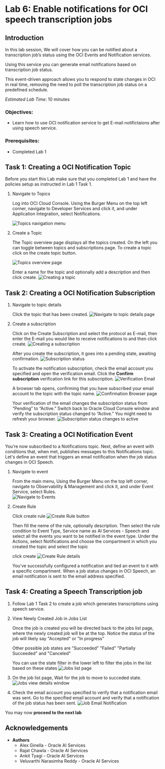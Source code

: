 # Lab 6: Enable notifications for OCI speech transcription jobs

## Introduction

In this lab session, We will cover how you can be notified about a transcription job’s status using the OCI Events and Notification services.

Using this service you can generate email notifications based on transcription job status. 

This event-driven approach allows you to respond to state changes in OCI in real time, removing the need to poll the transcription job status on a predefined schedule.


*Estimated Lab Time*: 10 minutes

### Objectives:

* Learn how to use OCI notification service to get E-mail notifictaions after using speech service.

### Prerequisites:

* Completed Lab 1


## Task 1: Creating a OCI Notification Topic

Before you start this Lab make sure that you completed Lab 1 and have the policies setup as instructed in Lab 1 Task 1.

1. Navigate to Topics

    Log into OCI Cloud Console. Using the Burger Menu on the top left corner, navigate to Developer Services and click it, and under Application Integration, select Notifications.

    ![Topics navigation menu](./images/navigate-to-topics.png " ")

2. Create a Topic

    The Topic overview page displays all the topics created. On the left you can toggle between topics and subscriptions page. To create a topic click on the create topic button. 

    ![Topics overview page](./images/topics-overview.png " ")

    Enter a name for the topic and optionally add a description and then click create.
    ![Creating a topic](./images/create-topic.png " ")

## Task 2: Creating a OCI Notification Subscription

1. Navigate to topic details

    Click the topic that has been created.
    ![Navigate to topic details page](./images/topic-details.png " ")

2. Create a subscription

    Click on the Create Subscription and select the protocol as E-mail, then enter the E-mail you would like to receive notifications to and then click create.
    ![Creating a subscription](./images/create-subscription.png " ")

    After you create the subscription, it goes into a pending state, awaiting confirmation. 
    ![Subscription status](./images/subscription-status.png " ")
    
    To activate the notification subscription, check the email account you specified and open the verification email. Click the **Confirm subscription** verification link for this subscription.
    ![Verification Email](./images/email-verification.png " ")

    A browser tab opens, confirming that you have subscribed your email account to the topic with the topic name.
    ![Confirmation Browser page](./images/email-confirmation.png " ")

    Your verification of the email changes the subscription status from “Pending” to “Active.” Switch back to Oracle Cloud Console window and verify the subscription status changed to “Active.” You might need to refresh your browser.
    ![Subscription status changes to active](./images/subscription-status-active.png " ")

## Task 3: Creating a OCI Notification Event
    
You’re now subscribed to a Notifications topic. Next, define an event with conditions that, when met, publishes messages to this Notifications topic. Let's define an event that triggers an email notification when the job status changes in OCI Speech.

1. Navigate to event

     From the main menu, Using the Burger Menu on the top left corner, navigate to Observability & Management and click it, and under Event Service, select Rules.    
    ![Navigate to Events](./images/navigate-to-events-page.png " ")

2. Create Rule

    Click create rule
    ![Create Rule button](./images/create-rule-button.png " ")

    Then fill the neme of the rule, optionally description. Then select the rule condition to Event Type, Service name as AI Services - Speech and select all the events you want to be notified in the event type.
    Under the Actions, select Notifications and choose the compartment in which you created the topic and select the topic

    click create
    ![Create Rule details](./images/create-rule-details.png " ")

    You’ve successfully configured a notification and tied an event to it with a specific compartment. When a job status changes in OCI Speech, an email notification is sent to the email address specified.

## Task 4: Creating a Speech Transcription job

1. Follow Lab 1 Task 2 to create a job which generates transcriptions using speech service. 

2. View Newly Created Job in Jobs List

    Once the job is created you will be directed back to the jobs list page, where the newly created job will be at the top. Notice the status of the job will likely say "Accepted" or "In progress"

    Other possible job states are "Succeeded" "Failed" "Partially Succeeded" and "Canceled"

    You can use the state filter in the lower left to filter the jobs in the list based on these states
    ![Jobs list page](../transcribe-audio/images/new-job-in-list.png " ")

3. On the job list page, Wait for the job to move to succeded state.  
    ![Jobs view details window](../transcribe-audio/images/navigate-to-job-details.png " ")

4. Check the email account you specified to verify that a notification email was sent. Go to the specified email account and verify that a notification of the job status has been sent.
    ![Job Email Notification](./images/job-notification.png " ")


You may now **proceed to the next lab**

## Acknowledgements
* **Authors**
    * Alex Ginella - Oracle AI Services
    * Rajat Chawla  - Oracle AI Services
    * Ankit Tyagi -  Oracle AI Services
    * Veluvarthi Narasimha Reddy - Oracle AI Services
